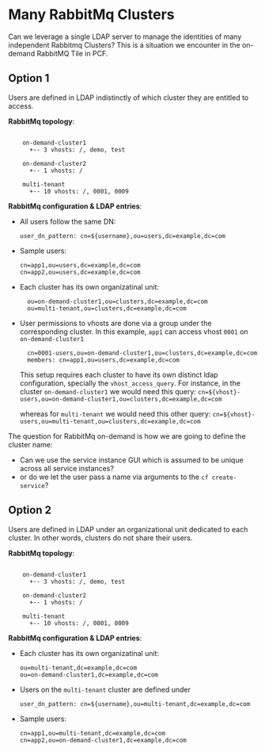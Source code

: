 # Many RabbitMq Clusters

Can we leverage a single LDAP server to manage the identities of many independent Rabbitmq Clusters?  This is a situation we encounter in the on-demand RabbitMQ Tile in PCF.

## Option 1

Users are defined in LDAP indistinctly of which cluster they are entitled to access.

**RabbitMq topology**:
```

    on-demand-cluster1
      +-- 3 vhosts: /, demo, test  

    on-demand-cluster2
      +-- 1 vhosts: /

    multi-tenant
      +-- 10 vhosts: /, 0001, 0009
```
**RabbitMq configuration & LDAP entries**:
  - All users follow the same DN:
    ```
    user_dn_pattern: cn=${username},ou=users,dc=example,dc=com
    ```
  - Sample users:
    ```
    cn=app1,ou=users,dc=example,dc=com
    cn=app2,ou=users,dc=example,dc=com
    ```
  - Each cluster has its own organizatinal unit:
    ```
      ou=on-demand-cluster1,ou=clusters,dc=example,dc=com
      ou=multi-tenant,ou=clusters,dc=example,dc=com
    ```
  - User permissions to vhosts are done via a group under the corresponding cluster.
    In this example, `app1` can access vhost `0001` on `on-demand-cluster1`
    ```
      cn=0001-users,ou=on-demand-cluster1,ou=clusters,dc=example,dc=com
      members: cn=app1,ou=users,dc=example,dc=com
    ```
    This setup requires each cluster to have its own distinct ldap configuration, specially the `vhost_access_query`.
    For instance, in the cluster `on-demand-cluster1` we would need this query:
    `cn=${vhost}-users,ou=on-demand-cluster1,ou=clusters,dc=example,dc=com`

    whereas for `multi-tenant` we would need this other query:
    `cn=${vhost}-users,ou=multi-tenant,ou=clusters,dc=example,dc=com`


The question for RabbitMq on-demand is how we are going to define the cluster name:
  - Can we use the service instance GUI which is assumed to be unique across all service instances?
  - or do we let the user pass a name via arguments to the `cf create-service`?


## Option 2

Users are defined in LDAP under an organizational unit dedicated to each cluster. In other words, clusters do not share their users. 

**RabbitMq topology**:
```

    on-demand-cluster1
      +-- 3 vhosts: /, demo, test  

    on-demand-cluster2
      +-- 1 vhosts: /

    multi-tenant
      +-- 10 vhosts: /, 0001, 0009
```

**RabbitMq configuration & LDAP entries**:
  - Each cluster has its own organizatinal unit:
    ```
    ou=multi-tenant,dc=example,dc=com
    ou=on-demand-cluster1,dc=example,dc=com
    ```
  - Users on the `multi-tenant` cluster are defined under
    ```
    user_dn_pattern: cn=${username},ou=multi-tenant,dc=example,dc=com
    ```
  - Sample users:
    ```
    cn=app1,ou=multi-tenant,dc=example,dc=com
    cn=app2,ou=on-demand-cluster1,dc=example,dc=com
    ```
